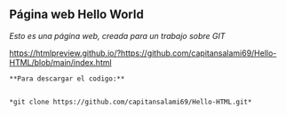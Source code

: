 ## Página web Hello World


*Esto es una página web, creada para un trabajo sobre GIT*


https://htmlpreview.github.io/?https://github.com/capitansalami69/Hello-HTML/blob/main/index.html

```
**Para descargar el codigo:**


*git clone https://github.com/capitansalami69/Hello-HTML.git*	

```
